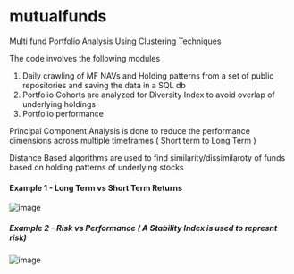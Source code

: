 # mutualfunds
Multi fund Portfolio Analysis Using Clustering Techniques

The code involves the following modules

1. Daily crawling of MF NAVs and Holding patterns from a set of public repositories and saving the data in a SQL db
2. Portfolio Cohorts are analyzed for Diversity Index to avoid overlap of underlying holdings
3. Portfolio performance

<p>  Principal Component Analysis is done to reduce the performance dimensions across multiple timeframes ( Short term to Long Term )
<p> Distance Based algorithms are used to find similarity/dissimilaroty of funds based on holding patterns of underlying stocks </p>

#### Example 1 - Long Term vs Short Term Returns

![image](https://user-images.githubusercontent.com/17408955/215094078-013ceb07-fd9e-4107-be97-8d314c7896bd.png)


##### Example 2 - Risk vs Performance ( A Stability Index is used to represnt risk)

![image](https://user-images.githubusercontent.com/17408955/215094483-304e304f-9a7d-4f0c-991a-c4cc5923e51b.png)

